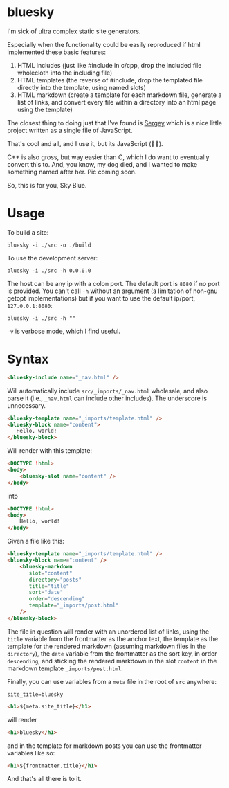# bluesky

I'm sick of ultra complex static site generators.

Especially when the functionality could be easily reproduced if html 
implemented these basic features:

1. HTML includes (just like #include in c/cpp, drop the included file 
   wholecloth into the including file)
2. HTML templates (the reverse of #include, drop the templated file directly 
   into the template, using named slots)
3. HTML markdown (create a template for each markdown file, generate a list 
   of links, and convert every file within a directory into an html page 
   using the template)

The closest thing to doing just that I've found is [Sergey](https://sergey.cool/)
which is a nice little project written as a single file of JavaScript.

That's cool and all, and I use it, but its JavaScript (🤮😜).

C++ is also gross, but way easier than C, which I do want to eventually convert this to. And, you know, my dog died, and I wanted to make something named after her. Pic coming soon.

So, this is for you, Sky Blue.

# Usage

To build a site:

```
bluesky -i ./src -o ./build
```

To use the development server:

```
bluesky -i ./src -h 0.0.0.0
```


The host can be any ip with a colon port. The default port is `8080` if no port is provided. You can't call `-h` without an argument (a limitation of non-gnu getopt implementations) but if you want to use the default ip/port, `127.0.0.1:8080`:

```
bluesky -i ./src -h ""
```

`-v` is verbose mode, which I find useful.

# Syntax

```html
<bluesky-include name="_nav.html" />
```

Will automatically include `src/_imports/_nav.html` wholesale, and also parse it (i.e., `_nav.html` can include 
other includes). The underscore is unnecessary.

```html
<bluesky-template name="_imports/template.html" />
<bluesky-block name="content">
   Hello, world!
</bluesky-block>
```

Will render with this template:

```html
<DOCTYPE !html>
<body>
    <bluesky-slot name="content" />
</body>
```

into

```html
<DOCTYPE !html>
<body>
    Hello, world!
</body>
```

Given a file like this:

```html
<bluesky-template name="_imports/template.html" />
<bluesky-block name="content" />
    <bluesky-markdown
       slot="content"
       directory="posts"
       title="title"
       sort="date"
       order="descending"
       template="_imports/post.html"
    />
</bluesky-block>
```

The file in question will render with an unordered list of links, using the `title` variable from the frontmatter as 
the anchor text, the template as the template for the rendered markdown (assuming markdown files in the `directory`),
the `date` variable from the frontmatter as the sort key, in order `descending`, and sticking the rendered markdown 
in the slot `content` in the markdown template `_imports/post.html`.

Finally, you can use variables from a `meta` file in the root of `src` anywhere:

```
site_title=bluesky
```

```html
<h1>${meta.site_title}</h1>
```

will render

```html
<h1>bluesky</h1>
```

and in the template for markdown posts you can use the frontmatter variables like so:

```html
<h1>${frontmatter.title}</h1>
```

And that's all there is to it.
